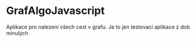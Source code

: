 # GrafAlgoJavascript
Aplikace pro nalezení všech cest v grafu.
Je to jen testovací aplikace z dob minulých
